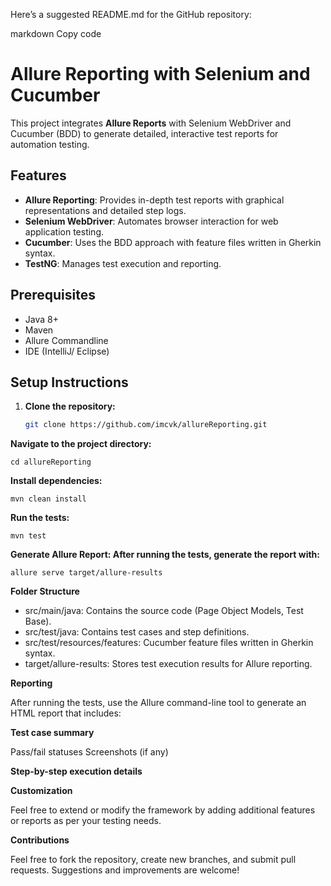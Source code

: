 Here’s a suggested README.md for the GitHub repository:

markdown
Copy code
# Allure Reporting with Selenium and Cucumber

This project integrates **Allure Reports** with Selenium WebDriver and Cucumber (BDD) to generate detailed, interactive test reports for automation testing.

## Features
- **Allure Reporting**: Provides in-depth test reports with graphical representations and detailed step logs.
- **Selenium WebDriver**: Automates browser interaction for web application testing.
- **Cucumber**: Uses the BDD approach with feature files written in Gherkin syntax.
- **TestNG**: Manages test execution and reporting.

## Prerequisites
- Java 8+
- Maven
- Allure Commandline
- IDE (IntelliJ/ Eclipse)

## Setup Instructions

1. **Clone the repository:**
   ```bash
   git clone https://github.com/imcvk/allureReporting.git
   
**Navigate to the project directory:**

`cd allureReporting`

**Install dependencies:**

`mvn clean install`

**Run the tests:**

`mvn test`

**Generate Allure Report: After running the tests, generate the report with:**

`allure serve target/allure-results`

**Folder Structure**

* src/main/java: Contains the source code (Page Object Models, Test Base).
* src/test/java: Contains test cases and step definitions.
* src/test/resources/features: Cucumber feature files written in Gherkin syntax.
* target/allure-results: Stores test execution results for Allure reporting.

**Reporting**

After running the tests, use the Allure command-line tool to generate an HTML report that includes:

**Test case summary**

Pass/fail statuses
Screenshots (if any)

**Step-by-step execution details**

**Customization**

Feel free to extend or modify the framework by adding additional features or reports as per your testing needs.

**Contributions**

Feel free to fork the repository, create new branches, and submit pull requests. Suggestions and improvements are welcome!
